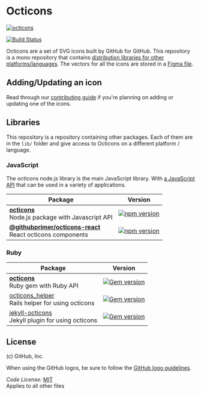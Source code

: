 # Octicons

[![octicons](https://user-images.githubusercontent.com/54012/37737576-5d1e8c7a-2d11-11e8-8fd9-13956a241549.png)][figma-file]

[![Build Status](https://travis-ci.org/primer/octicons.svg?branch=master)](https://travis-ci.org/primer/octicons)

Octicons are a set of SVG icons built by GitHub for GitHub. This repository is a mono repository that contains [distribution libraries for other platforms/languages](#libraries). The vectors for all the icons are stored in a [Figma file][figma-file].

## Adding/Updating an icon

Read through our [contributing guide](./.github/CONTRIBUTING.md#adding-or-updating-icons) if you're planning on adding or updating one of the icons.

## Libraries

This repository is a repository containing other packages. Each of them are in the `lib/` folder and give access to Octicons on a different platform / language.

### JavaScript

The octicons node.js library is the main JavaScript library. With [a JavaScript API](/lib/octicons_node/README.md) that can be used in a variety of applications.

| Package | Version |
|---|---|
| **[octicons](/lib/octicons_node)** <br />Node.js package with Javascript API | [![npm version](https://img.shields.io/npm/v/octicons.svg)](https://www.npmjs.org/package/octicons) |
| **[@githubprimer/octicons-react](/lib/octicons_react)** <br />React octicons components | [![npm version](https://img.shields.io/npm/v/%40githubprimer%2Focticons-react.svg)](https://www.npmjs.org/package/%40githubprimer%2Focticons-react) |

### Ruby

| Package | Version |
|---|---|
| **[octicons](/lib/octicons_gem)** <br />Ruby gem with Ruby API | [![Gem version](https://img.shields.io/gem/v/octicons.svg)](https://rubygems.org/gems/octicons) |
| [octicons_helper](/lib/octicons_helper)<br />Rails helper for using octicons|  [![Gem version](https://img.shields.io/gem/v/octicons_helper.svg)](https://rubygems.org/gems/octicons_helper) |
| [jekyll-octicons](/lib/octicons_jekyll)<br />Jekyll plugin for using octicons | [![Gem version](https://img.shields.io/gem/v/jekyll-octicons.svg)](https://rubygems.org/gems/jekyll-octicons) |

## License

(c) GitHub, Inc.

When using the GitHub logos, be sure to follow the [GitHub logo guidelines](https://github.com/logos).

_Code License:_ [MIT](./LICENSE)  
Applies to all other files

[figma-file]: https://www.figma.com/file/FP7lqd1V00LUaT5zvdklkkZr/Octicons
[octicons_gem]:
[octicons_node]:
[octicons_helper]:
[octicons_jekyll]:
